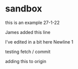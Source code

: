 # sandbox
this is an example 27-1-22

James added this line

I've edited in a bit here
Newline 1




testing fetch / commit

adding this to origin
